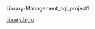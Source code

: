  Library-Management_sql_project1


[library logo](https://github.com/mavismasikati/Library-Management_sql_project/commit/cc793fdcb1823a1e400de969eafbe7b68a5048d0)

